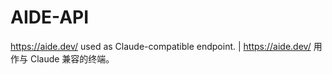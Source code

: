 # AIDE-API
https://aide.dev/ used as Claude-compatible endpoint. | https://aide.dev/ 用作与 Claude 兼容的终端。
